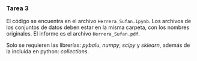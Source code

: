 ### Tarea 3

El código se encuentra en el archivo `Herrera_Sufan.ipynb`. Los archivos de los conjuntos de datos deben estar en la misma carpeta, con los nombres originales. El informe es el archivo `Herrera_Sufan.pdf`.

Solo se requieren las librerías: _pybalu_, _numpy_, _scipy_ y _sklearn_, además de la incluida en python: _collections_.
